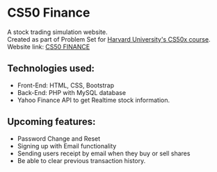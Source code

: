 # CS50 Finance
A stock trading simulation website.</br> 
Created as part of Problem Set for [Harvard University's CS50x course](https://www.edx.org/course/introduction-computer-science-harvardx-cs50x "CS50x").</br>
Website link: [CS50 FINANCE](http://financify.esy.es)
## Technologies used:
* Front-End: HTML, CSS, Bootstrap
* Back-End: PHP with MySQL database
* Yahoo Finance API to get Realtime stock information.

## Upcoming features:
* Password Change and Reset
* Signing up with Email functionality
* Sending users receipt by email when they buy or sell shares
* Be able to clear previous transaction history.</br>

